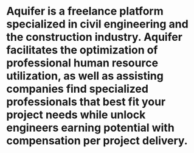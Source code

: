 # Aquifer is a freelance platform specialized in civil engineering and the construction industry. Aquifer facilitates the optimization of professional human resource utilization, as well as assisting companies find specialized professionals that best fit your project needs while unlock engineers earning potential with compensation per project delivery.

